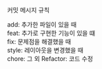 커밋 메시지 규칙

add: 추가한 파일이 있을 때 <br>
feat: 추가로 구현한 기능이 있을 떄 <br>
fix: 문제점을 해결했을 때 <br>
style: 레이아웃을 변경했을 때 <br>
chore: 그 외 
Refactor: 코드 수정
